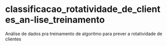 # classificacao_rotatividade_de_clientes_an-lise_treinamento
Análise de dados pra treinamento de algoritmo para prever a rotatividade de clientes
